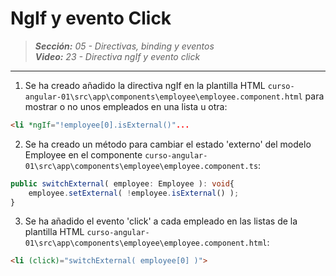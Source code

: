 # NgIf y evento Click
 
> _**Sección:** 05 - Directivas, binding y eventos_  
> _**Video:** 23 - Directiva ngIf y evento click_  

---

1. Se ha creado añadido la directiva ngIf en la plantilla HTML `curso-angular-01\src\app\components\employee\employee.component.html` para mostrar o no unos empleados en una lista u otra:

```html
<li *ngIf="!employee[0].isExternal()"...
```

2. Se ha creado un método para cambiar el estado 'externo' del modelo Employee en el componente `curso-angular-01\src\app\components\employee\employee.component.ts`:

```typescript
public switchExternal( employee: Employee ): void{
    employee.setExternal( !employee.isExternal() );
}
```

3. Se ha añadido el evento 'click' a cada empleado en las listas de la plantilla HTML `curso-angular-01\src\app\components\employee\employee.component.html`:

```html
<li (click)="switchExternal( employee[0] )"> 
```